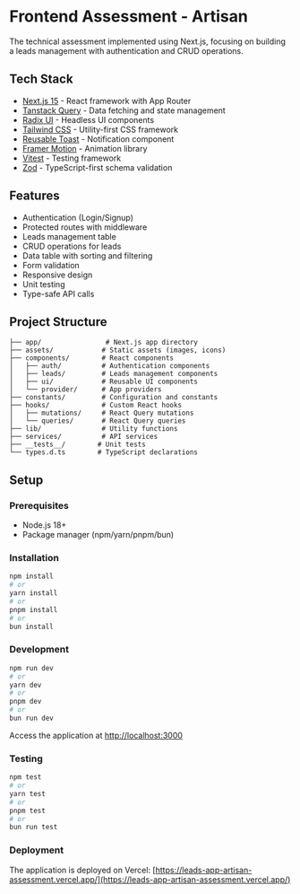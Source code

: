 # Frontend Assessment - Artisan

The technical assessment implemented using Next.js, focusing on building a leads management with authentication and CRUD operations.

## Tech Stack

- [Next.js 15](https://nextjs.org/) - React framework with App Router
- [Tanstack Query](https://tanstack.com/query/latest) - Data fetching and state management
- [Radix UI](https://www.radix-ui.com/) - Headless UI components
- [Tailwind CSS](https://tailwindcss.com/) - Utility-first CSS framework
- [Reusable Toast](https://reusables.vercel.app/docs/components/notify) - Notification component
- [Framer Motion](https://www.framer.com/motion/) - Animation library
- [Vitest](https://vitest.dev/) - Testing framework
- [Zod](https://zod.dev/) - TypeScript-first schema validation

## Features

- Authentication (Login/Signup)
- Protected routes with middleware
- Leads management table
- CRUD operations for leads
- Data table with sorting and filtering
- Form validation
- Responsive design
- Unit testing
- Type-safe API calls

## Project Structure

```
├── app/                # Next.js app directory
├── assets/            # Static assets (images, icons)
├── components/        # React components
│   ├── auth/          # Authentication components
│   ├── leads/         # Leads management components
│   ├── ui/            # Reusable UI components
│   └── provider/      # App providers
├── constants/         # Configuration and constants
├── hooks/             # Custom React hooks
│   ├── mutations/     # React Query mutations
│   └── queries/       # React Query queries
├── lib/               # Utility functions
├── services/          # API services
├── __tests__/        # Unit tests
└── types.d.ts        # TypeScript declarations
```

## Setup

### Prerequisites

- Node.js 18+
- Package manager (npm/yarn/pnpm/bun)

### Installation

```bash
npm install
# or
yarn install
# or
pnpm install
# or
bun install
```

### Development

```bash
npm run dev
# or
yarn dev
# or
pnpm dev
# or
bun run dev
```

Access the application at [http://localhost:3000](http://localhost:3000)

### Testing

```bash
npm test
# or
yarn test
# or
pnpm test
# or
bun run test
```

### Deployment

The application is deployed on Vercel: [https://leads-app-artisan-assessment.vercel.app/](https://leads-app-artisan-assessment.vercel.app/)
